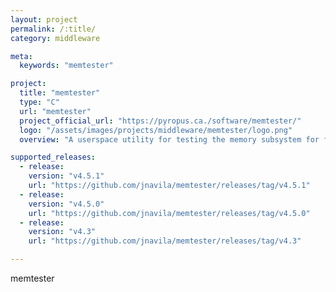 ```yaml
---
layout: project
permalink: /:title/
category: middleware

meta:
  keywords: "memtester"

project:
  title: "memtester"
  type: "C"
  url: "memtester"
  project_official_url: "https://pyropus.ca./software/memtester/"
  logo: "/assets/images/projects/middleware/memtester/logo.png"
  overview: "A userspace utility for testing the memory subsystem for faults. It's portable and should compile and work on any 32- or 64-bit Unix-like system. (Yes, even weird, proprietary Unices, and even Mac OS X.) For hardware developers, memtester can be told to test memory starting at a particular physical address as of memtester version 4.1.0."

supported_releases:
  - release:
    version: "v4.5.1"
    url: "https://github.com/jnavila/memtester/releases/tag/v4.5.1"
  - release:
    version: "v4.5.0"
    url: "https://github.com/jnavila/memtester/releases/tag/v4.5.0"
  - release:
    version: "v4.3"
    url: "https://github.com/jnavila/memtester/releases/tag/v4.3"

---
```


<p>memtester</p>
